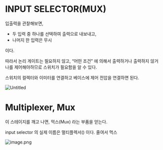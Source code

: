 # INPUT SELECTOR(MUX)

입출력을 관찰해보면, 

- 두 입력 중 하나를 선택하여 출력으로 내보내고,
- 나머지 한 입력은 무시

이다.

따라서 논리 게이트는 필요하지 않고, “어떤 조건” 에 의해서 출력하거나 출력하지 않거나를 제어해야하므로 스위치가 필요함을 알 수 있다.

스위치의 컬렉터와 이미터를 연결하고 베이스에 제어 전압을 연결하면 된다.

![Untitled](/images/1_INPUT_SELECTOR(MUX)/INPUT_SELECTOR(MUX)%201bc80ae0869c81408a6cd30831cf76c6/Untitled.png)

# Multiplexer, Mux

이 스테이지를 깨고 나면, 먹스(Mux) 라는 부품을 얻는다.

input selector 의 실제 이름은 멀티플렉서() 이다. 줄여서 먹스

![image.png](/images/1_INPUT_SELECTOR(MUX)/INPUT_SELECTOR(MUX)%201bc80ae0869c81408a6cd30831cf76c6/image.png)